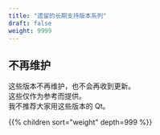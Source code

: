 ```yaml
---
title: "遗留的长期支持版本系列"
draft: false
weight: 9999
---
```


## 不再维护

这些版本不再维护，也不会再收到更新。  
这些仅作为参考而提供。  
我不推荐大家用这些版本的 Qt。

{{% children sort="weight" depth=999 %}}
